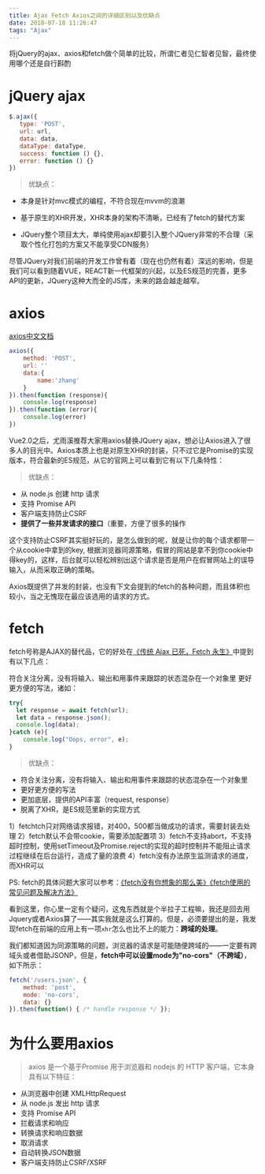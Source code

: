 ```yaml
---
title: Ajax Fetch Axios之间的详细区别以及优缺点
date: 2018-07-18 11:26:47
tags: "Ajax"
---
```


将jQuery的ajax、axios和fetch做个简单的比较，所谓仁者见仁智者见智，最终使用哪个还是自行斟酌

# jQuery ajax

```js
$.ajax({
   type: 'POST',
   url: url,
   data: data,
   dataType: dataType,
   success: function () {},
   error: function () {}
})
```

> 优缺点：

* 本身是针对mvc模式的编程，不符合现在mvvm的浪潮

* 基于原生的XHR开发，XHR本身的架构不清晰，已经有了fetch的替代方案

* JQuery整个项目太大，单纯使用ajax却要引入整个JQuery非常的不合理（采取个性化打包的方案又不能享受CDN服务）

尽管JQuery对我们前端的开发工作曾有着（现在也仍然有着）深远的影响，但是我们可以看到随着VUE，REACT新一代框架的兴起，以及ES规范的完善，更多API的更新，JQuery这种大而全的JS库，未来的路会越走越窄。

# axios

[axios中文文档](https://www.kancloud.cn/yunye/axios/234845)

```js
axios({
    method: 'POST',
    url: ''
    data:{
        name:'zhang'
    }
}).then(function (response){
    console.log(response)
}).then(function (error){
    console.log(error)
})
```

<!-- more -->
Vue2.0之后，尤雨溪推荐大家用axios替换JQuery ajax，想必让Axios进入了很多人的目光中。Axios本质上也是对原生XHR的封装，只不过它是Promise的实现版本，符合最新的ES规范，从它的官网上可以看到它有以下几条特性：

> 优缺点：

* 从 node.js 创建 http 请求
* 支持 Promise API
* 客户端支持防止CSRF
* **提供了一些并发请求的接口**（重要，方便了很多的操作

这个支持防止CSRF其实挺好玩的，是怎么做到的呢，就是让你的每个请求都带一个从cookie中拿到的key, 根据浏览器同源策略，假冒的网站是拿不到你cookie中得key的，这样，后台就可以轻松辨别出这个请求是否是用户在假冒网站上的误导输入，从而采取正确的策略。

Axios既提供了并发的封装，也没有下文会提到的fetch的各种问题，而且体积也较小，当之无愧现在最应该选用的请求的方式。

# fetch

fetch号称是AJAX的替代品，它的好处在[《传统 Ajax 已死，Fetch 永生》](https://github.com/camsong/blog/issues/2)中提到有以下几点：

符合关注分离，没有将输入、输出和用事件来跟踪的状态混杂在一个对象里
更好更方便的写法，诸如：

```js
try{
  let response = await fetch(url);
  let data = response.json();
  console.log(data);
}catch (e){
    console.log("Oops, error", e);
}
```

> 优缺点：

* 符合关注分离，没有将输入、输出和用事件来跟踪的状态混杂在一个对象里
* 更好更方便的写法
* 更加底层，提供的API丰富（request, response）
* 脱离了XHR，是ES规范里新的实现方式

1）fetchtch只对网络请求报错，对400，500都当做成功的请求，需要封装去处理
2）fetch默认不会带cookie，需要添加配置项
3）fetch不支持abort，不支持超时控制，使用setTimeout及Promise.reject的实现的超时控制并不能阻止请求过程继续在后台运行，造成了量的浪费
4）fetch没有办法原生监测请求的进度，而XHR可以

PS: fetch的具体问题大家可以参考：[《fetch没有你想象的那么美》](http://undefinedblog.com/window-fetch-is-not-as-good-as-you-imagined/?utm_source=caibaojian.com)[《fetch使用的常见问题及解决方法》](https://www.cnblogs.com/huilixieqi/p/6494380.html)

看到这里，你心里一定有个疑问，这鬼东西就是个半拉子工程嘛，我还是回去用Jquery或者Axios算了——其实我就是这么打算的。但是，必须要提出的是，我发现fetch在前端的应用上有一项`xhr`怎么也比不上的能力：**跨域的处理**。

我们都知道因为同源策略的问题，浏览器的请求是可能随便跨域的——一定要有跨域头或者借助JSONP，但是，**fetch中可以设置mode为"no-cors"（不跨域）**，如下所示：

```js
fetch('/users.json', {
    method: 'post',
    mode: 'no-cors',
    data: {}
}).then(function() { /* handle response */ });
```

# 为什么要用axios

> axios 是一个基于Promise 用于浏览器和 nodejs 的 HTTP 客户端，它本身具有以下特征：

* 从浏览器中创建 XMLHttpRequest
* 从 node.js 发出 http 请求
* 支持 Promise API
* 拦截请求和响应
* 转换请求和响应数据
* 取消请求
* 自动转换JSON数据
* 客户端支持防止CSRF/XSRF